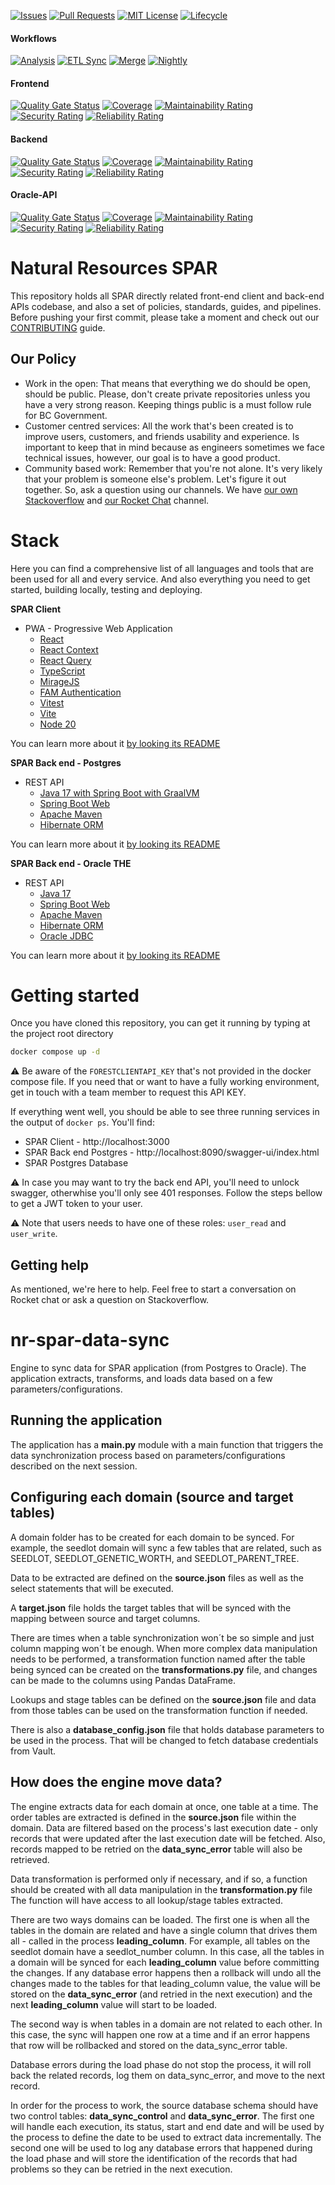 [![Issues](https://img.shields.io/github/issues/bcgov/nr-spar)](/../../issues)
[![Pull Requests](https://img.shields.io/github/issues-pr/bcgov/nr-spar)](/../../pulls)
[![MIT License](https://img.shields.io/github/license/bcgov/nr-spar.svg)](/LICENSE.md)
[![Lifecycle](https://img.shields.io/badge/Lifecycle-Maturing-007EC6)](https://github.com/bcgov/repomountie/blob/master/doc/lifecycle-badges.md)

#### Workflows
[![Analysis](https://github.com/bcgov/nr-spar/actions/workflows/analysis.yml/badge.svg)](https://github.com/bcgov/nr-spar/actions/workflows/analysis.yml)
[![ETL Sync](https://github.com/bcgov/nr-spar/actions/workflows/job-sync.yml/badge.svg)](https://github.com/bcgov/nr-spar/actions/workflows/job-sync.yml)
[![Merge](https://github.com/bcgov/nr-spar/actions/workflows/merge.yml/badge.svg)](https://github.com/bcgov/nr-spar/actions/workflows/merge.yml)
[![Nightly](https://github.com/bcgov/nr-spar/actions/workflows/job-nightly.yml/badge.svg)](https://github.com/bcgov/nr-spar/actions/workflows/job-nightly.yml)

#### Frontend
[![Quality Gate Status](https://sonarcloud.io/api/project_badges/measure?project=nr-spar_frontend&metric=alert_status)](https://sonarcloud.io/summary/new_code?id=nr-spar_frontend)
[![Coverage](https://sonarcloud.io/api/project_badges/measure?project=nr-spar_frontend&metric=coverage)](https://sonarcloud.io/summary/new_code?id=nr-spar_frontend)
[![Maintainability Rating](https://sonarcloud.io/api/project_badges/measure?project=nr-spar_frontend&metric=sqale_rating)](https://sonarcloud.io/summary/new_code?id=nr-spar_frontend)
[![Security Rating](https://sonarcloud.io/api/project_badges/measure?project=nr-spar_frontend&metric=security_rating)](https://sonarcloud.io/summary/new_code?id=nr-spar_frontend)
[![Reliability Rating](https://sonarcloud.io/api/project_badges/measure?project=nr-spar_frontend&metric=reliability_rating)](https://sonarcloud.io/summary/new_code?id=nr-spar_frontend)

#### Backend
[![Quality Gate Status](https://sonarcloud.io/api/project_badges/measure?project=nr-spar_backend&metric=alert_status)](https://sonarcloud.io/summary/new_code?id=nr-spar_backend)
[![Coverage](https://sonarcloud.io/api/project_badges/measure?project=nr-spar_backend&metric=coverage)](https://sonarcloud.io/summary/new_code?id=nr-spar_backend)
[![Maintainability Rating](https://sonarcloud.io/api/project_badges/measure?project=nr-spar_backend&metric=sqale_rating)](https://sonarcloud.io/summary/new_code?id=nr-spar_backend)
[![Security Rating](https://sonarcloud.io/api/project_badges/measure?project=nr-spar_backend&metric=security_rating)](https://sonarcloud.io/summary/new_code?id=nr-spar_backend)
[![Reliability Rating](https://sonarcloud.io/api/project_badges/measure?project=nr-spar_backend&metric=reliability_rating)](https://sonarcloud.io/summary/new_code?id=nr-spar_backend)

#### Oracle-API
[![Quality Gate Status](https://sonarcloud.io/api/project_badges/measure?project=nr-spar_oracle-api&metric=alert_status)](https://sonarcloud.io/summary/new_code?id=nr-spar_oracle-api)
[![Coverage](https://sonarcloud.io/api/project_badges/measure?project=nr-spar_oracle-api&metric=coverage)](https://sonarcloud.io/summary/new_code?id=nr-spar_oracle-api)
[![Maintainability Rating](https://sonarcloud.io/api/project_badges/measure?project=nr-spar_oracle-api&metric=sqale_rating)](https://sonarcloud.io/summary/new_code?id=nr-spar_oracle-api)
[![Security Rating](https://sonarcloud.io/api/project_badges/measure?project=nr-spar_oracle-api&metric=security_rating)](https://sonarcloud.io/summary/new_code?id=nr-spar_oracle-api)
[![Reliability Rating](https://sonarcloud.io/api/project_badges/measure?project=nr-spar_oracle-api&metric=reliability_rating)](https://sonarcloud.io/summary/new_code?id=nr-spar_oracle-api)

# Natural Resources SPAR

This repository holds all SPAR directly related front-end client and back-end APIs codebase, and also
a set of policies, standards, guides, and pipelines. Before pushing your first commit, please
take a moment and check out our [CONTRIBUTING](CONTRIBUTING.md) guide.

## Our Policy

- Work in the open: That means that everything we do should be open, should be
public. Please, don't create private repositories unless you have a very strong
reason. Keeping things public is a must follow rule for BC Government.
- Customer centred services: All the work that's been created is to improve users,
customers, and friends usability and experience. Is important to keep that in mind 
because as engineers sometimes we face technical issues, however, our goal is
to have a good product.
- Community based work: Remember that you're not alone. It's very likely that
your problem is someone else's problem. Let's figure it out together. So, ask
a question using our channels. We have [our own Stackoverflow](https://stackoverflow.developer.gov.bc.ca/)
and [our Rocket Chat](https://chat.developer.gov.bc.ca/) channel.

# Stack

Here you can find a comprehensive list of all languages and tools that are been used
for all and every service. And also everything you need to get started, building locally,
testing and deploying. 

**SPAR Client**

- PWA - Progressive Web Application
  - [React](https://react.dev/)
  - [React Context](https://legacy.reactjs.org/docs/context.html)
  - [React Query](https://tanstack.com/query/v3/)
  - [TypeScript](https://www.typescriptlang.org/)
  - [MirageJS](https://miragejs.com/)
  - [FAM Authentication](https://github.com/bcgov/nr-forests-access-management)
  - [Vitest](https://vitest.dev/)
  - [Vite](https://vitejs.dev/)
  - [Node 20](https://nodejs.org/download/release/v20.7.0/)

You can learn more about it [by looking its README](frontend/README.md)

**SPAR Back end - Postgres**
- REST API
  - [Java 17 with Spring Boot with GraalVM](https://docs.spring.io/spring-boot/docs/current/reference/html/native-image.html)
  - [Spring Boot Web](https://spring.io/guides/gs/spring-boot/)
  - [Apache Maven](https://maven.apache.org/)
  - [Hibernate ORM](https://hibernate.org/orm/)

You can learn more about it [by looking its README](backend/README.md)

**SPAR Back end - Oracle THE**
- REST API
  - [Java 17](https://www.oracle.com/java/technologies/downloads/#java17)
  - [Spring Boot Web](https://spring.io/guides/gs/spring-boot/)
  - [Apache Maven](https://maven.apache.org/)
  - [Hibernate ORM](https://hibernate.org/orm/)
  - [Oracle JDBC](https://www.oracle.com/database/technologies/appdev/jdbc-downloads.html)

You can learn more about it [by looking its README](oracle-api/README.md)

# Getting started

Once you have cloned this repository, you can get it running by typing at the 
project root directory

```sh
docker compose up -d
```

⚠️ Be aware of the `FORESTCLIENTAPI_KEY` that's not provided in the 
docker compose file. If you need that or want to have a fully working
environment, get in touch with a team member to request this API KEY.

If everything went well, you should be able to see three running
services in the output of `docker ps`. You'll find:

- SPAR Client - http://localhost:3000 
- SPAR Back end Postgres - http://localhost:8090/swagger-ui/index.html
- SPAR Postgres Database


⚠️ In case you may want to try the back end API, you'll need to unlock 
swagger, otherwhise you'll only see 401 responses. Follow the steps bellow
to get a JWT token to your user.

⚠️ Note that users needs to have one of these roles: `user_read` and `user_write`.

## Getting help

As mentioned, we're here to help. Feel free to start a conversation
on Rocket chat or ask a question on Stackoverflow.

# nr-spar-data-sync

Engine to sync data for SPAR application (from Postgres to Oracle). The application extracts, transforms, and loads data based on a few parameters/configurations.

## Running the application
The application has a **main.py** module with a main function that triggers the data synchronization process based on parameters/configurations described on the next session.

## Configuring each domain (source and target tables)
A domain folder has to be created for each domain to be synced. For example, the seedlot domain will sync a few tables that are related, such as SEEDLOT, SEEDLOT_GENETIC_WORTH, and SEEDLOT_PARENT_TREE.

Data to be extracted are defined on the **source.json** files as well as the select statements that will be executed.

A **target.json** file holds the target tables that will be synced with the mapping between source and target columns.

There are times when a table synchronization won´t be so simple and just column mapping won´t be enough. When more complex data manipulation needs to be performed, a transformation function named after the table being synced can be created on the **transformations.py** file, and changes can be made to the columns using Pandas DataFrame.

Lookups and stage tables can be defined on the **source.json** file and data from those tables can be used on the transformation function if needed.

There is also a **database_config.json** file that holds database parameters to be used in the process. That will be changed to fetch database credentials from Vault.

## How does the engine move data?
The engine extracts data for each domain at once, one table at a time. The order tables are extracted is defined in the **source.json** file within the domain. Data are filtered based on the process's last execution date - only records that were updated after the last execution date will be fetched. Also, records mapped to be retried on the **data_sync_error** table will also be retrieved.

Data transformation is performed only if necessary, and if so, a function should be created with all data manipulation in the **transformation.py** file The function will have access to all lookup/stage tables extracted.

There are two ways domains can be loaded. The first one is when all the tables in the domain are related and have a single column that drives them all - called in the process **leading_column**. For example, all tables on the seedlot domain have a seedlot_number column. In this case, all the tables in a domain will be synced for each **leading_column** value before committing the changes. If any database error happens then a rollback will undo all the changes made to the tables for that leading_column value, the value will be stored on the **data_sync_error** (and retried in the next execution) and the next **leading_column** value will start to be loaded.

The second way is when tables in a domain are not related to each other. In this case, the sync will happen one row at a time and if an error happens that row will be rollbacked and stored on the data_sync_error table.

Database errors during the load phase do not stop the process, it will roll back the related records, log them on data_sync_error, and move to the next record.

In order for the process to work, the source database schema should have two control tables: **data_sync_control** and **data_sync_error**. The first one will handle each execution, its status, start and end date and will be used by the process to define the date to be used to extract data incrementally. The second one will be used to log any database errors that happened during the load phase and will store the identification of the records that had problems so they can be retried in the next execution.
